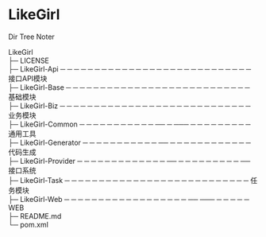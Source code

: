 # LikeGirl
Dir Tree Noter

LikeGirl  
├─ LICENSE              
├─ LikeGirl-Api    ─ ─ ─ ─ ─ ─ ─ ─ ─ ─ ─ ─ ─ ─ ─ ─ ─ ─ ─ ─ ─ ─ ─ ─ ─ ─ ─ ─   接口API模块  
├─ LikeGirl-Base   ─ ─ ─ ─ ─ ─ ─ ─ ─ ─ ─ ─ ─ ─ ─ ─ ─ ─ ─ ─ ─ ─ ─ ─ ─ ─ ─      基础模块  
├─ LikeGirl-Biz   ─ ─ ─ ─ ─ ─ ─ ─ ─ ─ ─ ─ ─ ─ ─ ─ ─ ─ ─ ─ ─ ─ ─ ─ ─ ─ ─ ─    业务模块  
├─ LikeGirl-Common  ─ ─ ─ ─ ─ ─ ─ ─ ─ ─ ─ ── ─ ─── ─ ─ ─ ─ ─ ─ ─ ─ ─           通用工具  
├─ LikeGirl-Generator  ─ ─ ─ ─ ─ ─ ─ ─ ─ ─ ─ ── ─ ─ ─ ─ ─ ─ ─ ─ ─ ─ ─ ─         代码生成  
├─ LikeGirl-Provider   ─ ─ ─ ─ ─ ─ ─ ─ ─ ─ ─ ─ ─ ── ─ ─ ─ ─ ─ ─ ─ ─ ─ ──       接口系统  
├─ LikeGirl-Task  ─ ─ ─ ─ ─ ─ ─ ─ ─ ─ ─ ─ ─ ─ ─ ─ ─ ─ ─ ─ ─  ─ ─ ─ ─ ─ ─      任务模块  
├─ LikeGirl-Web  ─ ─ ─ ─ ─ ─ ─ ─ ─ ─ ─ ─ ─ ─ ─ ─ ─ ─ ── ─── ─ ─ ─ ─ ─        WEB    
├─ README.md            
└─ pom.xml              
